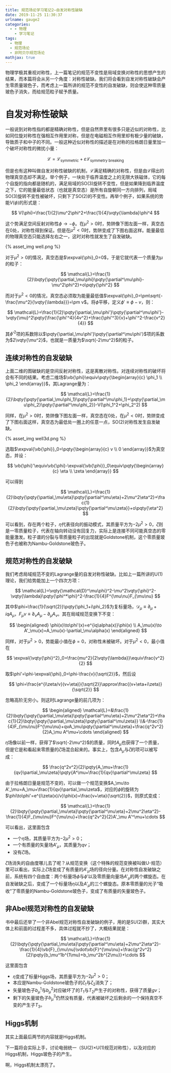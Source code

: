 ```yaml
---
title: 规范场论学习笔记2—自发对称性破缺
date: 2019-11-25 11:30:37
urlname: gauge2
categories:
  - - 物理
    - 学习笔记
tags:
  - 物理
  - 规范场论
  - 非阿贝尔规范场论
mathjax: true
---
```


物理学极其重视对称性，上一篇笔记的规范不变性是局域变换对称性的思想产生的结果，而本篇将会从另一个角度：对称性破缺。我们将会看到自发对称性破缺会产生零质量玻色子，而考虑上一篇所讲的规范不变性的自发破缺，则会使这种零质量玻色子消失，而给规范粒子赋予质量。

<!-- toc -->

# 自发对称性破缺

一般说到对称性指的都是精确对称性，但是自然界里有很多只是近似的对称性，比如同位旋对称性在强相互作用里对称，但是在电磁相互作用里却有极少量的破缺，导致质子和中子的不同。一般这种近似对称性的描述是在对称的拉格朗日量里加一个破坏对称性的微扰小量：

$$
\mathcal{L}=\mathcal{L}_\mathrm{symmetric}+\varepsilon\mathcal{L}_\mathrm{symmetry\ breaking}
$$

但是也有这种叫做自发对称性破缺的机制，$\mathcal{L}$满足精确的对称性，但是由$\mathcal{L}$得出的物理真空态却不满足。举个例子，一块处于临界温度之上的无限大铁磁体，它的每个自旋的指向都是随机的，满足局域的SO(3)旋转不变性，但是如果降到临界温度之下，它的能量最低状态（也就是真空态）是所有自旋朝同一方向排列，局域SO(3)旋转不变性被破坏，只剩下了SO(2)的不变性。再举个例子，如果系统的势能$V(\phi)$的形式是：

$$
V(\phi)=\frac{1}{2}\mu^2\phi^2+\frac{1}{4}\vqty{\lambda}\phi^4
$$

这个势满足空间反射对称性$\phi\to-\phi$。在$\mu^2>0$时，势阱像下图左面一样，真空态在0处，对称性得到保证。但是在$\mu^2<0$时，势阱变成了下图右面这样。能量最低的物理真空态只能选择左右之一，这时对称性就发生了自发破缺。

{% asset_img well.png %}

<!-- more -->

对于$\mu^2>0$的情况，真空态是$\expval{\phi}_0=0$，于是它就代表一个质量为$\mu$的粒子：

$$
\mathcal{L}=\frac{1}{2}\bqty{\pqty{\partial_\mu\phi}\pqty{\partial^\mu\phi}-\mu^2\phi^2}+o\pqty{\phi^2}
$$

而对于$\mu^2<0$的情况，真空态必须取为能量最低值$\expval{\phi}_0=\pm\sqrt{-\frac{\mu^2}{\vqty{\lambda}}}=\pm v$。将$\phi$平移，定义$\phi'\equiv\phi-v$，则：

$$
\mathcal{L}=\frac{1}{2}\pqty{\partial_\mu\phi'}\pqty{\partial^\mu\phi'}-\vqty{\mu}^2\pqty{\frac{\phi'^4}{4v^2}+\frac{\phi'^3}{v}+\phi'^2-\frac{v^2}{4}}
$$

其$\phi'^2$项的系数除以$\pqty{\partial_\mu\phi'}\pqty{\partial^\mu\phi'}$项的系数为$2\vqty{\mu^2}$，也就是一质量为$\sqrt{-2\mu^2}$的粒子。

## 连续对称性的自发破缺

上面二维的图破缺的是空间反射对称性，这是离散对称性。对连续对称性的破坏将会有不同的结果。考虑二维场$\vb{\phi}\equiv\pqty{\begin{array}{c} \phi_1 \\ \phi_2 \end{array}}$，其Lagrange量为：

$$
\mathcal{L}=\frac{1}{2}\bqty{\pqty{\partial_\mu\phi_1}\pqty{\partial^\mu\phi_1}+\pqty{\partial_\mu\phi_2}\pqty{\partial^\mu\phi_2}}-V(\phi_1^2+\phi_2^2)
$$

同样，在$\mu^2>0$时，势阱像下图左面一样，真空态在0处，在$\mu^2<0$时，势阱变成了下图右面这样，真空态为最低处一圈上的任意一点，SO(2)对称性发生自发破缺。

{% asset_img well3d.png %}

选取$\expval{\vb{\phi}}_0=\pqty{\begin{array}{c} v \\ 0 \end{array}}$为真空态，并设：

$$
\vb{\phi}'\equiv\vb{\phi}-\expval{\vb{\phi}}_0\equiv\pqty{\begin{array}{c} \eta \\ \zeta \end{array}}
$$

可以得到

$$
\mathcal{L}=\frac{1}{2}\bqty{\pqty{\partial_\mu\eta}\pqty{\partial^\mu\eta}+2\mu^2\eta^2}+\frac{1}{2}\bqty{\pqty{\partial_\mu\zeta}\pqty{\partial^\mu\zeta}}+o\pqty{\eta^2}
$$

可以看到，存在两个粒子，$\eta$代表径向的振动模式，其质量平方为$-2\mu^2>0$，$\zeta$则是一零质量粒子，代表在轴向转动没有回复力，实际上是连接不同可能真空态的零能量激发。粒子谱的分裂与零质量粒子的出现就是Goldstone机制，这个零质量玻色子也被称为Nambu-Goldstone玻色子。

## 规范对称性的自发破缺

我们考虑局域规范不变的Lagrange量的自发对称性破缺。比如上一篇所讲的U(1)理论，我们给势能加上一个四次方项：

$$
\mathcal{L}=\vqty{\mathcal{D}^\mu\phi}^2-\mu^2\vqty{\phi}^2-\vqty{\lambda}\pqty{\phi^*\phi}^2-\frac{1}{4}F^{\mu\nu}F_{\mu\nu}
$$

其中$\phi=\frac{1}{\sqrt{2}}\pqty{\phi_1+i\phi_2}$为复标量场，$\mathcal{D}_\mu\equiv\partial_\mu+iqA_\mu$，$F_\mu\nu\equiv\partial_\nu A_\mu-\partial_\mu A_\nu$。其在局域规范变换下不变：

$$
\begin{aligned} \phi(x)\to\phi'(x)=e^{iq\alpha(x)}\phi(x) \\
A_\mu(x)\to A'_\mu(x)=A_\mu(x)-\partial_\mu\alpha(x) \end{aligned}
$$

同样，对于$\mu^2>0$，势能最小值在$\phi=0$，对称性未被破坏。对于$\mu^2<0$，最小值在

$$
\expval{\vqty{\phi}^2}_0=\frac{mu^2}{2\vqty{\lambda}}\equiv\frac{v^2}{2}
$$

取$\phi'=\phi-\expval{\phi}_0=\phi-\frac{v}{\sqrt{2}}$，然后设

$$
\phi=\frac{e^{i\zeta/v}(v+\eta)}{\sqrt{2}}\approx\frac{(v+\eta+i\zeta)}{\sqrt{2}}
$$

忽略高阶无穷小。则这时Lagrange量的前几项为：

$$
\begin{aligned}
\mathcal{L}=&\frac{1}{2}\bqty{\pqty{\partial_\mu\eta}\pqty{\partial^\mu\eta}+2\mu^2\eta^2}+\frac{1}{2}\bqty{\pqty{\partial_\mu\zeta}\pqty{\partial^\mu\zeta}} \\&-\frac{1}{4}F_{\mu\nu}F^{\mu\nu}+qvA_\mu\pqty{\partial^\mu\zeta}+\frac{q^2v^2}{2}A_\mu A^\mu+\cdots
\end{aligned}
$$

$\eta$场像以前一样，获得了$\sqrt{-2\mu^2}$的质量，同时$A_\mu$也获得了一个质量，但是它是和看起来零质量的$\zeta$场混合起来的。事实上，包含$A_\mu$与$\zeta$的项可以被写成：

$$
\frac{q^2v^2}{2}\pqty{A_\mu+\frac{1}{qv}\partial_\mu\zeta}\pqty{A^\mu+\frac{1}{qv}\partial^\mu\zeta}
$$

由于拉格朗日量是规范不变的，可以做一个规范变换$A_\mu\to A'_\mu=A_\mu+\frac{1}{qv}\partial_\mu\zeta$，对应的$\phi$的旋转为$\phi\to\phi'=e^{i\zeta(x)/v}\phi(x)=\frac{v+\eta}{\sqrt{2}}$，则原式变成：

$$
\mathcal{L}=\frac{1}{2}\bqty{\pqty{\partial_\mu\eta}\pqty{\partial^\mu\eta}+2\mu^2\eta^2}-\frac{1}{4}F_{\mu\nu}F^{\mu\nu}+\frac{q^2v^2}{2}A'_\mu A'^\mu+\cdots
$$

可以看出，这里面包含
- 一个$\eta$场，其质量平方为$-2\mu^2>0$；
- 一个有质量的矢量场$A'_\mu$，其质量为$qv$；
- 没有$\zeta$场。

$\zeta$场消失的自由度哪儿去了呢？从规范变换（这个特殊的规范变换被叫做U-规范）里可以看出，实际上$\zeta$场变成了有质量的$A'_\mu$场的径向分量。在对称性自发破缺之前，系统有四个自由度：两个标量场$\phi$与$\phi'$以及零质量向量场$A'_\mu$的两个螺旋态。在自发破缺之后，变成了一个标量场$\eta$以及$A'_\mu$的三个螺旋态。原本零质量的光子“吸收”了零质量的Nambu-Goldstone玻色子，变成了有质量的矢量玻色子。

## 非Abel规范对称性的自发破缺

书中最后还举了一个非Abel规范对称性自发破缺的例子，用的是SU(2)群，其实大体上和前面的过程差不多，具体过程就不抄了，大概结果就是：

$$
\mathcal{L}=\frac{1}{2}\bqty{\pqty{\partial_\mu\eta}\pqty{\partial^\mu\eta}+2\mu^2\eta^2}-\frac{1}{4}\vb{F}_{\mu\nu}\vdot\vb{F}^{\mu\nu}+\frac{g^2v^2}{2}\pqty{b_\mu^1b^{1\mu}+b_\mu^2b^{2\mu}}+\cdots
$$

这里面包含
- $\eta$变成了标量Higgs场，其质量平方为$-2\mu^2>0$；
- 本应是Nambu-Goldstone玻色子的$\zeta_1$与$\zeta_2$消失了；
- 矢量玻色子$b_\mu^1$与$b_\mu^2$对应破坏了的$T_1$与$T_2$产生子的对称性，获得了质量$gv$；
- 剩下的矢量玻色子$b_\mu^3$仍然没有质量，代表被破坏之后剩余的一个保持真空不变的产生子$T_3$。

## Higgs机制

其实上面最后两节的内容就是Higgs机制。

下一篇将会实际上手，讨论电弱统一（SU(2)$\times$U(1)规范对称性），以及对应的Higgs机制，Higgs玻色子的产生。

啊，Higgs机制太漂亮了。